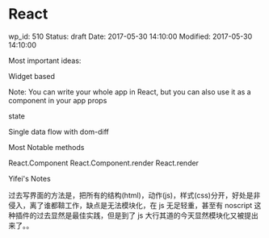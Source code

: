 # React


wp_id: 510
Status: draft
Date: 2017-05-30 14:10:00
Modified: 2017-05-30 14:10:00


Most important ideas:

Widget based

Note: You can write your whole app in React, but you can also use it as a component in your app props

state

Single data flow with dom-diff

Most Notable methods

React.Component
React.Component.render
React.render

Yifei's Notes

过去写界面的方法是，把所有的结构(html)，动作(js)，样式(css)分开，好处是非侵入，离了谁都鞥工作，缺点是无法模块化，在 js 无足轻重，甚至有 noscript 这种插件的过去显然是最佳实践，但是到了 js 大行其道的今天显然模块化又被提出来了。。